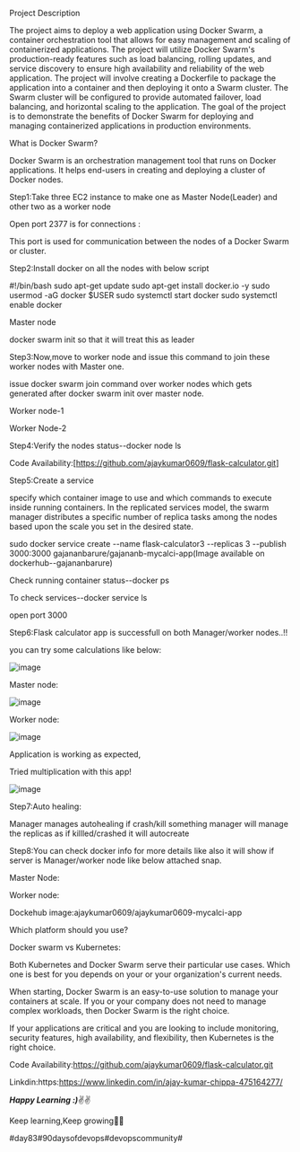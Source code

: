 Project Description

The project aims to deploy a web application using Docker Swarm, a container orchestration tool that allows for easy management and scaling of containerized applications. The project will utilize Docker Swarm's production-ready features such as load balancing, rolling updates, and service discovery to ensure high availability and reliability of the web application. The project will involve creating a Dockerfile to package the application into a container and then deploying it onto a Swarm cluster. The Swarm cluster will be configured to provide automated failover, load balancing, and horizontal scaling to the application. The goal of the project is to demonstrate the benefits of Docker Swarm for deploying and managing containerized applications in production environments.

What is Docker Swarm?

Docker Swarm is an orchestration management tool that runs on Docker applications. It helps end-users in creating and deploying a cluster of Docker nodes.

Step1:Take three EC2 instance to make one as Master Node(Leader) and other two as a worker node

Open port 2377 is for connections :

This port is used for communication between the nodes of a Docker Swarm or cluster.

Step2:Install docker on all the nodes with below script

#!/bin/bash
    sudo apt-get update
    sudo apt-get install docker.io -y
    sudo usermod -aG docker $USER
    sudo systemctl start docker
    sudo systemctl enable docker

Master node

docker swarm init so that it will treat this as leader

Step3:Now,move to worker node and issue this command to join these worker nodes with Master one.

issue docker swarm join command over worker nodes which gets generated after docker swarm init over master node.

Worker node-1

Worker Node-2

Step4:Verify the nodes status--docker node ls

Code Availability:[https://github.com/ajaykumar0609/flask-calculator.git]

Step5:Create a service

specify which container image to use and which commands to execute inside running containers. In the replicated services model, the swarm manager distributes a specific number of replica tasks among the nodes based upon the scale you set in the desired state.

sudo docker service create --name flask-calculator3 --replicas 3 --publish 3000:3000 gajananbarure/gajananb-mycalci-app(Image available on dockerhub--gajananbarure)

Check running container status--docker ps

To check services--docker service ls

open port 3000

Step6:Flask calculator app is successfull on both Manager/worker nodes..!!

you can try some calculations like below:

![image](https://github.com/gsbarure/flask-calculator/assets/125451289/496e0360-d77e-4f09-97f9-821038fda9ac)


Master node:

![image](https://github.com/gsbarure/flask-calculator/assets/125451289/ff6dbfbd-ef4e-4a9c-9fd8-6fb5f0e13d48)


Worker node:

![image](https://github.com/gsbarure/flask-calculator/assets/125451289/6f870afa-2ea0-4658-893d-15c60664f65f)

Application is working as expected,

Tried multiplication with this app!

![image](https://github.com/gsbarure/flask-calculator/assets/125451289/77fb8603-11d9-44ec-a12b-68d816132b6c)


Step7:Auto healing:

Manager manages autohealing if crash/kill something manager will manage the replicas as if killled/crashed it will autocreate

Step8:You can check docker info for more details like also it will show if server is Manager/worker node like below attached snap.

Master Node:

Worker node:

Dockehub image:ajaykumar0609/ajaykumar0609-mycalci-app

Which platform should you use?

Docker swarm vs Kubernetes:

Both Kubernetes and Docker Swarm serve their particular use cases. Which one is best for you depends on your or your organization's current needs.

When starting, Docker Swarm is an easy-to-use solution to manage your containers at scale. If you or your company does not need to manage complex workloads, then Docker Swarm is the right choice.

If your applications are critical and you are looking to include monitoring, security features, high availability, and flexibility, then Kubernetes is the right choice.


Code Availability:https://github.com/ajaykumar0609/flask-calculator.git

Linkdin:https:https://www.linkedin.com/in/ajay-kumar-chippa-475164277/

***Happy Learning :)***✌✌

Keep learning,Keep growing🎇🎇

#day83#90daysofdevops#devopscommunity#

